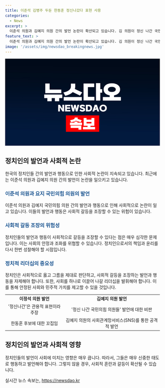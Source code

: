 ```yaml
---
title: 이준석 김병주 두둔 한동훈 정신나갔다 표현 사용
categories:
  - News
excerpt: >
  이준석 의원과 김예지 의원 간의 발언 논란이 확산되고 있습니다. 김 의원이 정신 나간 국민의힘 의원들이라는 발언에 대해, 김예지 의원이 정신 장애인 비하 발언이라며 비판하고, 이준석 의원도 이에 관련한 발언을 했습니다. 두 의원 간의 SNS를 통한 상호 공개적인 저격과 비판이 이어지고 있습니다. 또한, 이준석 의원과 김예지 의원 사이의 과거 발언에 대한 비교적인 언급도 논의되고 있습니다.
feature_text: >
  이준석 의원과 김예지 의원 간의 발언 논란이 확산되고 있습니다. 김 의원이 정신 나간 국민의힘 의원들이라는 발언에 대해, 김예지 의원이 정신 장애인 비하 발언이라며 비판하고, 이준석 의원도 이에 관련한 발언을 했습니다. 두 의원 간의 SNS를 통한 상호 공개적인 저격과 비판이 이어지고 있습니다. 또한, 이준석 의원과 김예지 의원 사이의 과거 발언에 대한 비교적인 언급도 논의되고 있습니다.
image: '/assets/img/newsdao_breakingnews.jpg'
---
```


<p><img src="/assets/img/newsdao_breakingnews.jpg" alt="ranknews 속보" /></p>

<h2 data-ke-size="size26">정치인의 발언과 사회적 논란</h2>

<p data-ke-size="size16">한국의 정치인들 간의 발언과 행동으로 인한 사회적 논란이 지속되고 있습니다. 최근에는 이준석 의원과 김예지 의원 간의 발언이 논란을 일으키고 있습니다.</p>

<h3><b><span style="color: #1a5490;">이준석 의원과 요지 국민의힘 의원의 발언</span></b></h3>

<p data-ke-size="size16">이준석 의원과 김예지 국민의힘 의원 간의 발언과 행동으로 인해 사회적으로 논란이 일고 있습니다. 이들의 발언과 행동은 사회적 갈등을 조장할 수 있는 위험이 있습니다.</p>

<h3><b><span style="color: #1a5490;">사회적 갈등 조장의 위험성</span></b></h3>

<p data-ke-size="size16">정치인들의 발언과 행동이 사회적으로 갈등을 조장할 수 있다는 점은 매우 심각한 문제입니다. 이는 사회의 안정과 조화를 위협할 수 있습니다. 정치인으로서의 책임과 윤리를 다시 한번 성찰해야 할 시점입니다.</p>

<h3><b><span style="color: #1a5490;">정치적 리더십의 중요성</span></b></h3>

<p data-ke-size="size16">정치인은 사회적으로 옳고 그름을 제대로 판단하고, 사회적 갈등을 조장하는 발언과 행동을 자제해야 합니다. 또한, 사회를 하나로 이끌어 나갈 리더십을 발휘해야 합니다. 이를 통해 안정된 사회와 민주적 가치를 제고할 수 있을 것입니다.</p>

<table>
    <tbody>
        <tr>
            <td style="text-align: center; height: 17px;"><b>이정석 의원 발언</b></td>
            <td style="text-align: center; height: 17px;"><b>김예지 의원 발언</b></td>
        </tr>
        <tr>
            <td style="text-align: center;">'정신나간'은 관용적 표현이라 주장</td>
            <td style="text-align: center;">'정신 나간 국민의힘 의원들' 발언에 대한 비판</td>
        </tr>
        <tr>
            <td style="text-align: center;">한동훈 후보에 대한 꼬집임</td>
            <td style="text-align: center;">김예지 의원의 사회관계망서비스(SNS)를 통한 공격적 발언</td>
        </tr>
    </tbody>
</table>

<h2 data-ke-size="size26">정치인의 발언과 사회적 영향</h2>

<p data-ke-size="size16">정치인들의 발언이 사회에 미치는 영향은 매우 큽니다. 따라서, 그들은 매우 신중한 태도로 행동하고 발언해야 합니다. 그렇지 않을 경우, 사회적 혼란과 갈등이 확산될 수 있습니다.</p>
실시간 뉴스 속보는, <a href="https://newsdao.kr" rel="dofollow">https://newsdao.kr</a>


